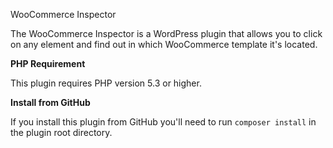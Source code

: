 WooCommerce Inspector

The WooCommerce Inspector is a WordPress plugin that allows you to click on any element and find out in which WooCommerce template it's located.

 **PHP Requirement**
 
 This plugin requires PHP version 5.3 or higher.

 **Install from GitHub**
 
 If you install this plugin from GitHub you'll need to run ``composer install`` in the plugin root directory.
